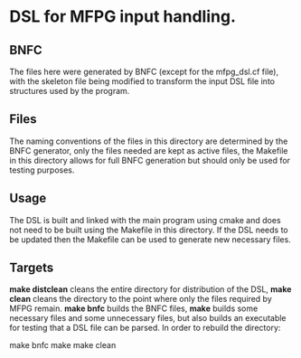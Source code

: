 # DSL for MFPG input handling.

## BNFC
The files here were generated by BNFC (except for the mfpg\_dsl.cf file), with the skeleton file being 
modified to transform the input DSL file into structures used by the program.

## Files
The naming conventions of the files in this directory are determined by the BNFC generator, only the files
needed are kept as active files, the Makefile in this directory allows for full BNFC generation but should
only be used for testing purposes.

## Usage
The DSL is built and linked with the main program using cmake and does not need to be built using the 
Makefile in this directory. If the DSL needs to be updated then the Makefile can be used to generate
new necessary files.

## Targets
__make distclean__ cleans the entire directory for distribution of the DSL, __make clean__ cleans the 
directory to the point where only the files required by MFPG remain. __make bnfc__ builds the BNFC files, 
__make__ builds some necessary files and some unnecessary files, but also builds an executable for testing
that a DSL file can be parsed. In order to rebuild the directory:

make bnfc
make
make clean
